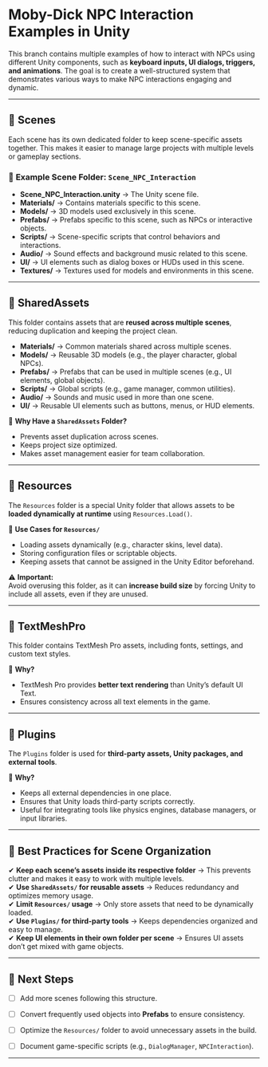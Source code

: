 # Moby-Dick NPC Interaction Examples in Unity

This branch contains multiple examples of how to interact with NPCs using different Unity components, such as **keyboard inputs, UI dialogs, triggers, and animations**. The goal is to create a well-structured system that demonstrates various ways to make NPC interactions engaging and dynamic.

---

## 📂 **Scenes**
Each scene has its own dedicated folder to keep scene-specific assets together. This makes it easier to manage large projects with multiple levels or gameplay sections.

### 🔹 **Example Scene Folder: `Scene_NPC_Interaction`**
- **Scene_NPC_Interaction.unity** → The Unity scene file.
- **Materials/** → Contains materials specific to this scene.
- **Models/** → 3D models used exclusively in this scene.
- **Prefabs/** → Prefabs specific to this scene, such as NPCs or interactive objects.
- **Scripts/** → Scene-specific scripts that control behaviors and interactions.
- **Audio/** → Sound effects and background music related to this scene.
- **UI/** → UI elements such as dialog boxes or HUDs used in this scene.
- **Textures/** → Textures used for models and environments in this scene.

---

## 📂 **SharedAssets**
This folder contains assets that are **reused across multiple scenes**, reducing duplication and keeping the project clean.

- **Materials/** → Common materials shared across multiple scenes.
- **Models/** → Reusable 3D models (e.g., the player character, global NPCs).
- **Prefabs/** → Prefabs that can be used in multiple scenes (e.g., UI elements, global objects).
- **Scripts/** → Global scripts (e.g., game manager, common utilities).
- **Audio/** → Sounds and music used in more than one scene.
- **UI/** → Reusable UI elements such as buttons, menus, or HUD elements.

📌 **Why Have a `SharedAssets` Folder?**
- Prevents asset duplication across scenes.
- Keeps project size optimized.
- Makes asset management easier for team collaboration.

---

## 📂 **Resources**
The `Resources` folder is a special Unity folder that allows assets to be **loaded dynamically at runtime** using `Resources.Load()`. 

📌 **Use Cases for `Resources/`**
- Loading assets dynamically (e.g., character skins, level data).
- Storing configuration files or scriptable objects.
- Keeping assets that cannot be assigned in the Unity Editor beforehand.

⚠ **Important:**  
Avoid overusing this folder, as it can **increase build size** by forcing Unity to include all assets, even if they are unused.

---

## 📂 **TextMeshPro**
This folder contains TextMesh Pro assets, including fonts, settings, and custom text styles.

📌 **Why?**
- TextMesh Pro provides **better text rendering** than Unity’s default UI Text.
- Ensures consistency across all text elements in the game.

---

## 📂 **Plugins**
The `Plugins` folder is used for **third-party assets, Unity packages, and external tools**.

📌 **Why?**
- Keeps all external dependencies in one place.
- Ensures that Unity loads third-party scripts correctly.
- Useful for integrating tools like physics engines, database managers, or input libraries.

---

## **🎯 Best Practices for Scene Organization**
✔ **Keep each scene’s assets inside its respective folder** → This prevents clutter and makes it easy to work with multiple levels.  
✔ **Use `SharedAssets/` for reusable assets** → Reduces redundancy and optimizes memory usage.  
✔ **Limit `Resources/` usage** → Only store assets that need to be dynamically loaded.  
✔ **Use `Plugins/` for third-party tools** → Keeps dependencies organized and easy to manage.  
✔ **Keep UI elements in their own folder per scene** → Ensures UI assets don’t get mixed with game objects.  

---

## 🚀 **Next Steps**
- [ ] Add more scenes following this structure.
- [ ] Convert frequently used objects into **Prefabs** to ensure consistency.
- [ ] Optimize the `Resources/` folder to avoid unnecessary assets in the build.
- [ ] Document game-specific scripts (e.g., `DialogManager`, `NPCInteraction`).


---
